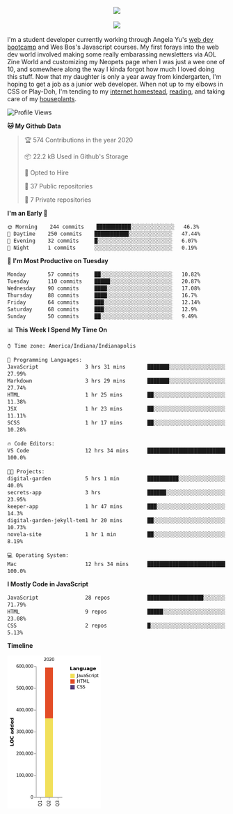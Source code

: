 <p align="center"><img src="https://i.imgur.com/wJsitMz.gif"></p>
<p align="center">
<img src="https://i.imgur.com/yc24RM2.png" width="400">
</p>

I'm a student developer currently working through Angela Yu's [web dev bootcamp](https://www.udemy.com/course/the-complete-web-development-bootcamp/) and Wes Bos's Javascript courses. My first forays into the web dev world involved making some really embarassing newsletters via AOL Zine World and customizing my Neopets page when I was just a wee one of 10, and somewhere along the way I kinda forgot how much I loved doing this stuff. Now that my daughter is only a year away from kindergarten, I'm hoping to get a job as a junior web developer. When not up to my elbows in CSS or Play-Doh, I'm tending to my [internet homestead](https://jennymikac.dev), [reading](https://www.goodreads.com/user/show/63139573-jenny-mikac), and taking care of my [houseplants](https://www.notion.so/codexvitae/Houseplants-3b1370377d9845dc8166373f166224b3).

<!--START_SECTION:waka-->
![Profile Views](http://img.shields.io/badge/Profile%20Views-72-blue)

**🐱 My Github Data** 

> 🏆 574 Contributions in the year 2020
 > 
> 📦 22.2 kB Used in Github's Storage 
 > 
> 💼 Opted to Hire
 > 
> 📜 37 Public repositories
 > 
> 🔑 7 Private repositories 

**I'm an Early 🐤** 

```text
🌞 Morning    244 commits    ███████████░░░░░░░░░░░░░░   46.3% 
🌆 Daytime    250 commits    ███████████░░░░░░░░░░░░░░   47.44% 
🌃 Evening    32 commits     █░░░░░░░░░░░░░░░░░░░░░░░░   6.07% 
🌙 Night      1 commits      ░░░░░░░░░░░░░░░░░░░░░░░░░   0.19%

```
📅 **I'm Most Productive on Tuesday** 

```text
Monday       57 commits     ██░░░░░░░░░░░░░░░░░░░░░░░   10.82% 
Tuesday      110 commits    █████░░░░░░░░░░░░░░░░░░░░   20.87% 
Wednesday    90 commits     ████░░░░░░░░░░░░░░░░░░░░░   17.08% 
Thursday     88 commits     ████░░░░░░░░░░░░░░░░░░░░░   16.7% 
Friday       64 commits     ███░░░░░░░░░░░░░░░░░░░░░░   12.14% 
Saturday     68 commits     ███░░░░░░░░░░░░░░░░░░░░░░   12.9% 
Sunday       50 commits     ██░░░░░░░░░░░░░░░░░░░░░░░   9.49%

```


📊 **This Week I Spend My Time On** 

```text
⌚︎ Time zone: America/Indiana/Indianapolis

💬 Programming Languages: 
JavaScript               3 hrs 31 mins       ███████░░░░░░░░░░░░░░░░░░   27.99% 
Markdown                 3 hrs 29 mins       ███████░░░░░░░░░░░░░░░░░░   27.74% 
HTML                     1 hr 25 mins        ██░░░░░░░░░░░░░░░░░░░░░░░   11.38% 
JSX                      1 hr 23 mins        ██░░░░░░░░░░░░░░░░░░░░░░░   11.11% 
SCSS                     1 hr 17 mins        ██░░░░░░░░░░░░░░░░░░░░░░░   10.28%

🔥 Code Editors: 
VS Code                  12 hrs 34 mins      █████████████████████████   100.0%

🐱‍💻 Projects: 
digital-garden           5 hrs 1 min         ██████████░░░░░░░░░░░░░░░   40.0% 
secrets-app              3 hrs               ██████░░░░░░░░░░░░░░░░░░░   23.95% 
keeper-app               1 hr 47 mins        ███░░░░░░░░░░░░░░░░░░░░░░   14.3% 
digital-garden-jekyll-tem1 hr 20 mins        ██░░░░░░░░░░░░░░░░░░░░░░░   10.73% 
novela-site              1 hr 1 min          ██░░░░░░░░░░░░░░░░░░░░░░░   8.19%

💻 Operating System: 
Mac                      12 hrs 34 mins      █████████████████████████   100.0%

```

**I Mostly Code in JavaScript** 

```text
JavaScript               28 repos            ██████████████████░░░░░░░   71.79% 
HTML                     9 repos             █████░░░░░░░░░░░░░░░░░░░░   23.08% 
CSS                      2 repos             █░░░░░░░░░░░░░░░░░░░░░░░░   5.13%

```


**Timeline**

![Chart not found](https://github.com/maudlinmandrake/maudlinmandrake/blob/master/charts/bar_graph.png) 


<!--END_SECTION:waka-->

